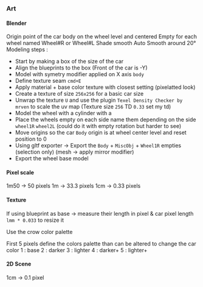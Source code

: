 
### Art

#### Blender

Origin point of the car body on the wheel level and centered
Empty for each wheel named Wheel#R or Wheel#L
Shade smooth
Auto Smooth around 20°
Modeling steps :
- Start by making a box of the size of the car
- Align the blueprints to the box (Front of the car is -Y)
- Model with symetry modifier applied on X axis `body`
- Define texture seam `cmd+E`
- Apply material + base color texture with closest setting (pixelatted look)
- Create a texture of size `256x256` for a basic car size
- Unwrap the texture `U` and use the plugin `Texel Density Checker by mrven` to scale the uv map (Texture size `256` TD `0.33` set my td)
- Model the wheel with a cylinder with a
- Place the wheels empty on each side name them depending on the side `wheel1R` `wheel2L` (could do it with empty rotation but harder to see)
- Move origins so the car `Body` origin is at wheel center level and reset position to 0
- Using gltf exporter -> Export the `Body` + `MiscObj` + `Wheel1R` empties (selection only) (mesh -> apply mirror modifier)
- Export the wheel base model


#### Pixel scale

1m50 -> 50 pixels
1m -> 33.3 pixels
1cm -> 0.33 pixels

#### Texture

If using blueprint as base -> measure their length in pixel & car pixel length `lmm * 0.033` to resize it

Use the crow color palette

First 5 pixels define the colors palette than can be altered to change the car color
1 : base
2 : darker
3 : lighter
4 : darker+
5 : lighter+

#### 2D Scene

1cm -> 0.1 pixel